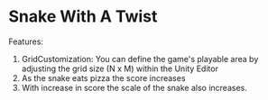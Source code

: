 # Snake With A Twist
 
Features:
1)  GridCustomization: You can define the game's playable area by adjusting the grid size
 (N x M) within the Unity Editor
2) As the snake eats pizza the score increases
3) With increase in score the scale of the snake also increases.
